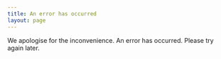 ```yaml
---
title: An error has occurred
layout: page
---
```


We apologise for the inconvenience. An error has occurred. Please try again later.